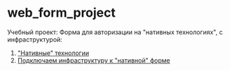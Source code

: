 # web_form_project
Учебный проект: Форма для авторизации на "нативных технологиях", с инфраструктурой:
1. ["Нативные" технологии](native/)
2. [Подключаем инфраструктуру к "нативной" форме](with-infrastructure/)
